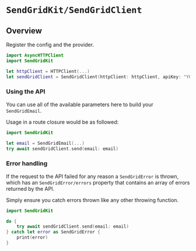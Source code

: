 # ``SendGridKit/SendGridClient``

## Overview

Register the config and the provider.

```swift
import AsyncHTTPClient
import SendGridKit

let httpClient = HTTPClient(...)
let sendGridClient = SendGridClient(httpClient: httpClient, apiKey: "YOUR_API_KEY")
```

### Using the API

You can use all of the available parameters here to build your ``SendGridEmail``.

Usage in a route closure would be as followed:

```swift
import SendGridKit

let email = SendGridEmail(...)
try await sendGridClient.send(email: email)
```

### Error handling

If the request to the API failed for any reason a ``SendGridError`` is thrown, which has an ``SendGridError/errors`` property that contains an array of errors returned by the API.

Simply ensure you catch errors thrown like any other throwing function.

```swift
import SendGridKit

do {
    try await sendGridClient.send(email: email)
} catch let error as SendGridError {
    print(error)
}
```
